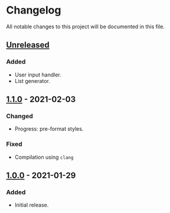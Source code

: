 # Changelog
All notable changes to this project will be documented in this file.

## [Unreleased]
### Added
- User input handler.
- List generator.

## [1.1.0] - 2021-02-03
### Changed
- Progress: pre-format styles.

### Fixed
- Compilation using `clang`

## [1.0.0] - 2021-01-29
### Added
- Initial release.

[Unreleased]: https://github.com/lem0nez/friendly-cli/compare/v1.0.0...HEAD
[1.1.0]: https://github.com/lem0nez/friendly-cli/compare/v1.0.0...v1.1.0
[1.0.0]: https://github.com/lem0nez/friendly-cli/releases/tag/v1.0.0
